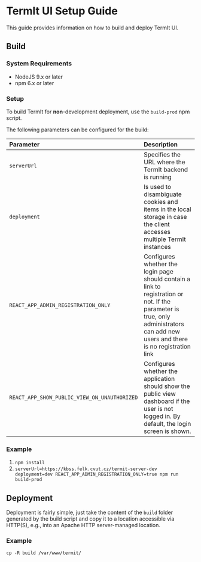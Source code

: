 # TermIt UI Setup Guide

This guide provides information on how to build and deploy TermIt UI.

## Build

### System Requirements

* NodeJS 9.x or later
* npm 6.x or later

### Setup

To build TermIt for **non**-development deployment, use the `build-prod` npm script.

The following parameters can be configured for the build:

| Parameter | Description |
| :-------- | :---------- |
| `serverUrl` | Specifies the URL where the TermIt backend is running |
| `deployment` | Is used to disambiguate cookies and items in the local storage in case the client accesses multiple TermIt instances
| `REACT_APP_ADMIN_REGISTRATION_ONLY` | Configures whether the login page should contain a link to registration or not. If the parameter is true, only administrators can add new users and there is no registration link |
| `REACT_APP_SHOW_PUBLIC_VIEW_ON_UNAUTHORIZED` | Configures whether the application should show the public view dashboard if the user is not logged in. By default, the login screen is shown.| 

### Example

1. `npm install`
2. `serverUrl=https://kbss.felk.cvut.cz/termit-server-dev deployment=dev REACT_APP_ADMIN_REGISTRATION_ONLY=true npm run build-prod`

## Deployment

Deployment is fairly simple, just take the content of the `build` folder generated by the build script
and copy it to a location accessible via HTTP(S), e.g., into an Apache HTTP server-managed location.

### Example

`cp -R build /var/www/termit/`



